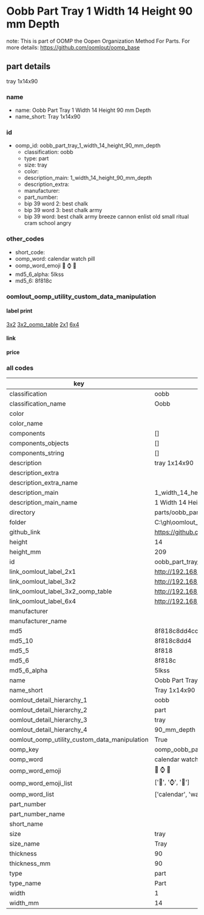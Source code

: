 # Oobb Part Tray 1 Width 14 Height 90 mm Depth  

note: This is part of OOMP the Oopen Organization Method For Parts. For more details: https://github.com/oomlout/oomp_base

##  part details
  



tray 1x14x90



### name
* name: Oobb Part Tray 1 Width 14 Height 90 mm Depth
* name_short: Tray 1x14x90 
### id
* oomp_id: oobb_part_tray_1_width_14_height_90_mm_depth
  * classification: oobb
  * type: part
  * size: tray
  * color: 
  * description_main: 1_width_14_height_90_mm_depth
  * description_extra: 
  * manufacturer: 
  * part_number: 
  * bip 39 word 2: best chalk
  * bip 39 word 3: best chalk army
  * bip 39 word: best chalk army breeze cannon enlist old small ritual cram school angry

### other_codes
* short_code: 
* oomp_word: calendar watch pill
* oomp_word_emoji :calendar: :watch: :pill:
* md5_6_alpha: 5lkss
* md5_6: 8f818c






### oomlout_oomp_utility_custom_data_manipulation
#### label print
[3x2](http://192.168.1.245:1112/?label=oomp%205lkss)
[3x2_oomp_table](http://192.168.1.108:1112/?label=oomp%205lkss)
[2x1](http://192.168.1.242:1112/?label=oomp%205lkss)
[6x4](http://192.168.1.55:1112/?label=oomp%205lkss)    

#### link

                              

#### price







### all codes 
| key | value |  
| --- | --- |  
| classification | oobb |  
| classification_name | Oobb |  
| color |  |  
| color_name |  |  
| components | [] |  
| components_objects | [] |  
| components_string | [] |  
| description | tray 1x14x90 |  
| description_extra |  |  
| description_extra_name |  |  
| description_main | 1_width_14_height_90_mm_depth |  
| description_main_name | 1 Width 14 Height 90 mm Depth |  
| directory | parts/oobb_part_tray_1_width_14_height_90_mm_depth |  
| folder | C:\gh\oomlout_oobb_version_4_generated_parts\things\oobb_part_tray_1_width_14_height_90_mm_depth |  
| github_link | https://github.com/oomlout/oomlout_oomp_part_src/tree/main/parts/oobb_part_tray_1_width_14_height_90_mm_depth |  
| height | 14 |  
| height_mm | 209 |  
| id | oobb_part_tray_1_width_14_height_90_mm_depth |  
| link_oomlout_label_2x1 | http://192.168.1.242:1112/?label=oomp%205lkss |  
| link_oomlout_label_3x2 | http://192.168.1.245:1112/?label=oomp%205lkss |  
| link_oomlout_label_3x2_oomp_table | http://192.168.1.108:1112/?label=oomp%205lkss |  
| link_oomlout_label_6x4 | http://192.168.1.55:1112/?label=oomp%205lkss |  
| manufacturer |  |  
| manufacturer_name |  |  
| md5 | 8f818c8dd4cc73412b10b1b8180978aa |  
| md5_10 | 8f818c8dd4 |  
| md5_5 | 8f818 |  
| md5_6 | 8f818c |  
| md5_6_alpha | 5lkss |  
| name | Oobb Part Tray 1 Width 14 Height 90 mm Depth |  
| name_short | Tray 1x14x90  |  
| oomlout_detail_hierarchy_1 | oobb |  
| oomlout_detail_hierarchy_2 | part |  
| oomlout_detail_hierarchy_3 | tray |  
| oomlout_detail_hierarchy_4 | 90_mm_depth |  
| oomlout_oomp_utility_custom_data_manipulation | True |  
| oomp_key | oomp_oobb_part_tray_1_width_14_height_90_mm_depth |  
| oomp_word | calendar watch pill |  
| oomp_word_emoji | :calendar: :watch: :pill: |  
| oomp_word_emoji_list | [':calendar:', ':watch:', ':pill:'] |  
| oomp_word_list | ['calendar', 'watch', 'pill'] |  
| part_number |  |  
| part_number_name |  |  
| short_name |  |  
| size | tray |  
| size_name | Tray |  
| thickness | 90 |  
| thickness_mm | 90 |  
| type | part |  
| type_name | Part |  
| width | 1 |  
| width_mm | 14 |  

